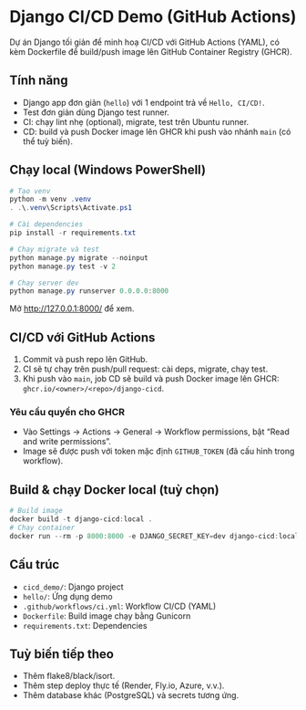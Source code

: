 # Django CI/CD Demo (GitHub Actions)

Dự án Django tối giản để minh hoạ CI/CD với GitHub Actions (YAML), có kèm Dockerfile để build/push image lên GitHub Container Registry (GHCR).

## Tính năng
- Django app đơn giản (`hello`) với 1 endpoint trả về `Hello, CI/CD!`.
- Test đơn giản dùng Django test runner.
- CI: chạy lint nhẹ (optional), migrate, test trên Ubuntu runner.
- CD: build và push Docker image lên GHCR khi push vào nhánh `main` (có thể tuỳ biến).

## Chạy local (Windows PowerShell)
```powershell
# Tạo venv
python -m venv .venv
. .\.venv\Scripts\Activate.ps1

# Cài dependencies
pip install -r requirements.txt

# Chạy migrate và test
python manage.py migrate --noinput
python manage.py test -v 2

# Chạy server dev
python manage.py runserver 0.0.0.0:8000
```

Mở http://127.0.0.1:8000/ để xem.

## CI/CD với GitHub Actions
1. Commit và push repo lên GitHub.
2. CI sẽ tự chạy trên push/pull request: cài deps, migrate, chạy test.
3. Khi push vào `main`, job CD sẽ build và push Docker image lên GHCR: `ghcr.io/<owner>/<repo>/django-cicd`.

### Yêu cầu quyền cho GHCR
- Vào Settings → Actions → General → Workflow permissions, bật “Read and write permissions”.
- Image sẽ được push với token mặc định `GITHUB_TOKEN` (đã cấu hình trong workflow).

## Build & chạy Docker local (tuỳ chọn)
```powershell
# Build image
docker build -t django-cicd:local .
# Chạy container
docker run --rm -p 8000:8000 -e DJANGO_SECRET_KEY=dev django-cicd:local
```

## Cấu trúc
- `cicd_demo/`: Django project
- `hello/`: Ứng dụng demo
- `.github/workflows/ci.yml`: Workflow CI/CD (YAML)
- `Dockerfile`: Build image chạy bằng Gunicorn
- `requirements.txt`: Dependencies

## Tuỳ biến tiếp theo
- Thêm flake8/black/isort.
- Thêm step deploy thực tế (Render, Fly.io, Azure, v.v.).
- Thêm database khác (PostgreSQL) và secrets tương ứng.
